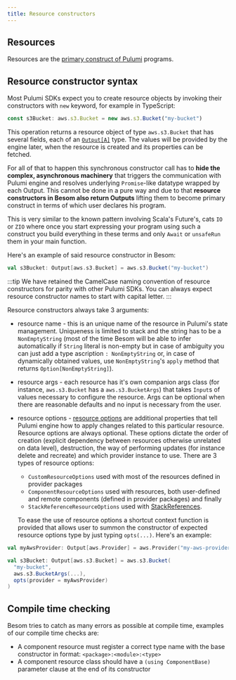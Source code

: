 ```yaml
---
title: Resource constructors 
---
```


## Resources

Resources are the [primary construct of Pulumi](basics.md#resources) programs.

## Resource constructor syntax

Most Pulumi SDKs expect you to create resource objects by invoking their constructors with `new` keyword, 
for example in TypeScript: 

```typescript
const s3Bucket: aws.s3.Bucket = new aws.s3.Bucket("my-bucket")
```

This operation returns a resource object of type `aws.s3.Bucket` that has several fields, 
each of an [`Output[A]`](io.md#outputs) type. The values will be provided by the engine later, when the resource is created
and its properties can be fetched.

For all of that to happen this synchronous constructor call has to **hide the complex, asynchronous machinery** that 
triggers the communication with Pulumi engine and resolves underlying `Promise`-like datatype wrapped by each Output. 
This cannot be done in a pure way and due to that **resource constructors in Besom also return Outputs** lifting them 
to become primary construct in terms of which user declares his program. 

This is very similar to the known pattern involving Scala's Future's, cats `IO` or `ZIO` where once you start 
expressing your program using such a construct you build everything in these terms and only `Await` or `unsafeRun` 
them in your main function. 

Here's an example of said resource constructor in Besom:

```scala
val s3Bucket: Output[aws.s3.Bucket] = aws.s3.Bucket("my-bucket")
```

:::tip
We have retained the CamelCase naming convention of resource constructors for parity with other Pulumi SDKs. 
You can always expect resource constructor names to start with capital letter. 
:::

Resource constructors always take 3 arguments:

  * resource name - this is an unique name of the resource in Pulumi's state management. Uniqueness is limited
    to stack and the string has to be a `NonEmptyString` (most of the time Besom will be able to infer automatically
    if `String` literal is non-empty but in case of ambiguity you can just add a type ascription `: NonEmptyString`
    or, in case of dynamically obtained values, use `NonEmptyString`'s `apply` method that returns 
    `Option[NonEmptyString]`).

  * resource args - each resource has it's own companion args class (for instance, `aws.s3.Bucket` has a 
    `aws.s3.BucketArgs`) that takes `Input`s of values necessary to configure the resource. Args can be optional
    when there are reasonable defaults and no input is necessary from the user.

  * resource options - [resource options](https://www.pulumi.com/docs/concepts/options/) are additional properties
    that tell Pulumi engine how to apply changes related to this particular resource. Resource options are always 
    optional. These options dictate the order of creation (explicit dependency between resources otherwise unrelated 
    on data level), destruction, the way of performing updates (for instance delete and recreate) and which provider 
    instance to use. There are 3 types of resource options: 
    * `CustomResourceOptions` used with most of the resources defined in provider packages
    * `ComponentResourceOptions` used with resources, both user-defined and remote components (defined in provider packages) 
      and finally
    * `StackReferenceResourceOptions` used with [StackReferences](basics.md#stack-references).
    
    To ease the use of resource options a shortcut context function is provided that allows user to summon the constructor 
    of expected resource options type by just typing `opts(...)`. Here's an example: 


```scala
val myAwsProvider: Output[aws.Provider] = aws.Provider("my-aws-provider", aws.ProviderArgs(...))

val s3Bucket: Output[aws.s3.Bucket] = aws.s3.Bucket(
  "my-bucket",
  aws.s3.BucketArgs(...),
  opts(provider = myAwsProvider)
)
```

## Compile time checking

Besom tries to catch as many errors as possible at compile time, examples of our compile time checks are:
- A component resource must register a correct type name with the base constructor in format: `<package>:<module>:<type>`
- A component resource class should have a `(using ComponentBase)` parameter clause at the end of its constructor

